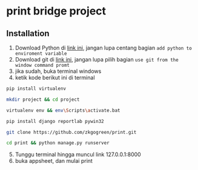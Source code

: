 # print bridge project

## Installation

1. Download Python di [link ini](https://www.python.org/ftp/python/3.12.4/python-3.12.4-amd64.exe), jangan lupa centang bagian ```add python to enviroment variable```
2. Download git di [link ini](https://git-scm.com/downloads),  jangan lupa pilih bagian ```use git from the window command promt```
3. jika sudah, buka terminal windows
4. ketik kode berikut ini di terminal
```bash
pip install virtualenv
```
```bash
mkdir project && cd project
```
```bash
virtualenv env && env\Scripts\activate.bat
```
```bash
pip install django reportlab pywin32
```
```bash
git clone https://github.com/zkgogreen/print.git
```
```bash
cd print && python manage.py runserver
```
5. Tunggu terminal hingga muncul link 127.0.0.1:8000
6. buka appsheet, dan mulai print
